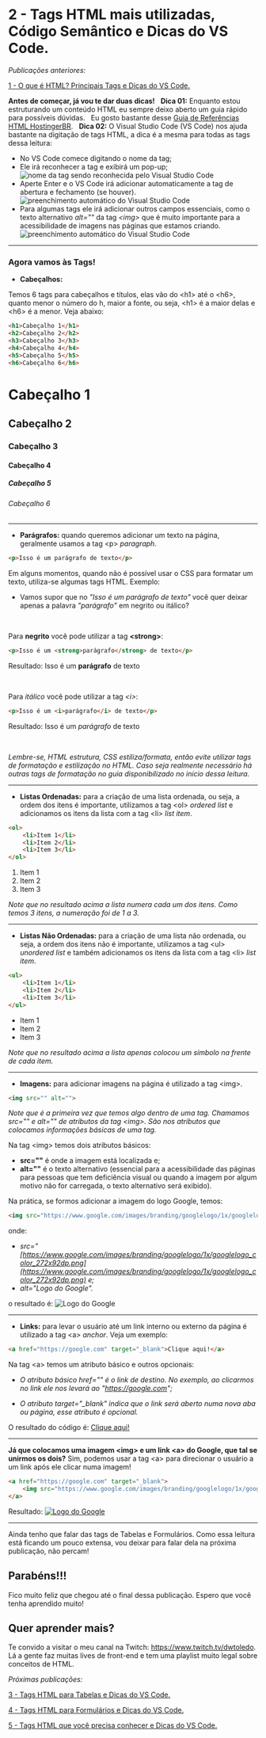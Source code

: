 # 2 - Tags HTML mais utilizadas, Código Semântico e Dicas do VS Code.

*Publicações anteriores:*

[1 - O que é HTML? Principais Tags e Dicas do VS Code.](https://github.com/dwtoledo/posts-front-end/blob/main/README.md)

**Antes de começar, já vou te dar duas dicas!**
&nbsp;
**Dica 01:** Enquanto estou estruturando um conteúdo HTML eu sempre deixo aberto um guia rápido para possíveis dúvidas.
&nbsp;
Eu gosto bastante desse [Guia de Referências HTML HostingerBR](https://github.com/hostinger/banners/blob/master/br/Guia-de-Refer%C3%AAncias-HTML-HostingerBR.pdf?raw=true).
&nbsp;
**Dica 02:** O Visual Studio Code (VS Code) nos ajuda bastante na digitação de tags HTML, a dica é a mesma para todas as tags dessa leitura:
   * No VS Code comece digitando o nome da tag;
   * Ele irá reconhecer a tag e exibirá um pop-up;
![nome da tag sendo reconhecida pelo Visual Studio Code](https://dev-to-uploads.s3.amazonaws.com/i/3dyrzecig6cam08au90g.png)
   * Aperte Enter e o VS Code irá adicionar automaticamente a tag de abertura e fechamento (se houver).
![preenchimento automático do Visual Studio Code](https://dev-to-uploads.s3.amazonaws.com/i/xjv14o4cm98972kkuksk.png)
   * Para algumas tags ele irá adicionar outros campos essenciais, como o texto alternativo *alt=""* da tag *\<img>* que é muito importante para a acessibilidade de imagens nas páginas que estamos criando.
![preenchimento automático do Visual Studio Code](https://dev-to-uploads.s3.amazonaws.com/i/9l3i85z6bzqg842i0j87.png)

___


### Agora vamos às Tags!
+ **Cabeçalhos:**

Temos 6 tags para cabeçalhos e títulos, elas vão do \<h1> até o \<h6>, quanto menor o número do h, maior a fonte, ou seja, \<h1> é a maior delas e \<h6> é a menor. Veja abaixo:

```html
<h1>Cabeçalho 1</h1>
<h2>Cabeçalho 2</h2>
<h3>Cabeçalho 3</h3>
<h4>Cabeçalho 4</h4>
<h5>Cabeçalho 5</h5>
<h6>Cabeçalho 6</h6>
```

# Cabeçalho 1
## Cabeçalho 2
### Cabeçalho 3
#### Cabeçalho 4
##### Cabeçalho 5
###### Cabeçalho 6

___

* **Parágrafos:** quando queremos adicionar um texto na página, geralmente usamos a tag \<p> *paragraph*.

```html
<p>Isso é um parágrafo de texto</p>
```
Em alguns momentos, quando não é possível usar o CSS para formatar um texto, utiliza-se algumas tags HTML. Exemplo:
* Vamos supor que no *"Isso é um parágrafo de texto"* você quer deixar apenas a palavra *"parágrafo"* em negrito ou itálico?

&nbsp;

Para **negrito** você pode utilizar a tag **\<strong>**:
```html
<p>Isso é um <strong>parágrafo</strong> de texto</p>
```
Resultado: Isso é um **parágrafo** de texto

&nbsp;

Para *itálico* você pode utilizar a tag *\<i>*:
```html
<p>Isso é um <i>parágrafo</i> de texto</p>
```
Resultado: Isso é um *parágrafo* de texto

&nbsp;

*Lembre-se, HTML estrutura, CSS estiliza/formata, então evite utilizar tags de formatação e estilização no HTML. Caso seja realmente necessário há outras tags de formatação no guia disponibilizado no início dessa leitura.*
___

* **Listas Ordenadas:** para a criação de uma lista ordenada, ou seja, a ordem dos itens é importante, utilizamos a tag \<ol> *ordered list* e adicionamos os itens da lista com a tag \<li> *list item*.

```html
<ol>
	<li>Item 1</li>
	<li>Item 2</li>
	<li>Item 3</li>
</ol>
```
1. Item 1
2. Item 2
3. Item 3

*Note que no resultado acima a lista numera cada um dos itens. Como temos 3 itens, a numeração foi de 1 a 3.*
___
* **Listas Não Ordenadas:** para a criação de uma lista não ordenada, ou seja, a ordem dos itens não é importante, utilizamos a tag \<ul> *unordered list* e também adicionamos os itens da lista com a tag \<li> *list item*.

```html
<ul>
	<li>Item 1</li>
	<li>Item 2</li>
	<li>Item 3</li>
</ul>
```

* Item 1
* Item 2
* Item 3

*Note que no resultado acima a lista apenas colocou um símbolo na frente de cada item.*
___
* **Imagens:** para adicionar imagens na página é utilizado a tag \<img>.

```html
<img src="" alt="">
```
*Note que é a primeira vez que temos algo dentro de uma tag. Chamamos src="" e alt="" de atributos da tag \<img>. São nos atributos que colocamos informações básicas de uma tag.*

Na tag \<img> temos dois atributos básicos:
* **src=""** é onde a imagem está localizada e;
* **alt=""** é o texto alternativo (essencial para a acessibilidade das páginas para pessoas que tem deficiência visual ou quando a imagem por algum motivo não for carregada, o texto alternativo será exibido).

Na prática, se formos adicionar a imagem do logo Google, temos:

```html
<img src="https://www.google.com/images/branding/googlelogo/1x/googlelogo_color_272x92dp.png" alt="Logo do Google">
```

onde:
* *src="[https://www.google.com/images/branding/googlelogo/1x/googlelogo_color_272x92dp.png](https://www.google.com/images/branding/googlelogo/1x/googlelogo_color_272x92dp.png) e;*
* *alt="Logo do Google".*

o resultado é:
![Logo do Google](https://www.google.com/images/branding/googlelogo/1x/googlelogo_color_272x92dp.png)

___

* **Links:** para levar o usuário até um link interno ou externo da página é utilizado a tag \<a> *anchor*. Veja um exemplo:

```html
<a href="https://google.com" target="_blank">Clique aqui!</a>
```
Na tag \<a> temos um atributo básico e outros opcionais:

* *O atributo básico href="" é o link de destino.
No exemplo, ao clicarmos no link ele nos levará ao "https://google.com";*

* *O atributo target="_blank" indica que o link será aberto numa nova aba ou página, esse atributo é opcional.*

O resultado do código é:
[Clique aqui!](https://google.com)

___

**Já que colocamos uma imagem \<img> e um link \<a> do Google, que tal se unirmos os dois?** Sim, podemos usar a tag \<a> para direcionar o usuário a um link após ele clicar numa imagem!

```html
<a href="https://google.com" target="_blank">
    <img src="https://www.google.com/images/branding/googlelogo/1x/googlelogo_color_272x92dp.png" alt="Logo do Google">
</a>
```

Resultado:
[![Logo do Google](https://www.google.com/images/branding/googlelogo/1x/googlelogo_color_272x92dp.png)](https://www.google.com)

___

Ainda tenho que falar das tags de Tabelas e Formulários.
Como essa leitura está ficando um pouco extensa, vou deixar para falar dela na próxima publicação, não percam!

## **Parabéns!!!**
Fico muito feliz que chegou até o final dessa publicação.
Espero que você tenha aprendido muito!

## **Quer aprender mais?**
Te convido a visitar o meu canal na Twitch: https://www.twitch.tv/dwtoledo.
Lá a gente faz muitas lives de front-end e tem uma playlist muito legal sobre conceitos de HTML.

*Próximas publicações:*

[3 - Tags HTML para Tabelas e Dicas do VS Code.](https://github.com/dwtoledo/posts-front-end/blob/main/3%20-%20Tags%20HTML%20para%20Tabelas%20e%20Dicas%20do%20VS%20Code.md)

[4 - Tags HTML para Formulários e Dicas do VS Code.](https://github.com/dwtoledo/posts-front-end/blob/main/4%20-%20Tags%20HTML%20para%20Formul%C3%A1rios%20e%20Dicas%20do%20VS%20Code.md)

[5 - Tags HTML que você precisa conhecer e Dicas do VS Code.](https://github.com/dwtoledo/posts-front-end/blob/main/5%20-%20Tags%20HTML%20que%20voc%C3%AA%20precisa%20conhecer%20e%20Dicas%20do%20VS%20Code.md)
